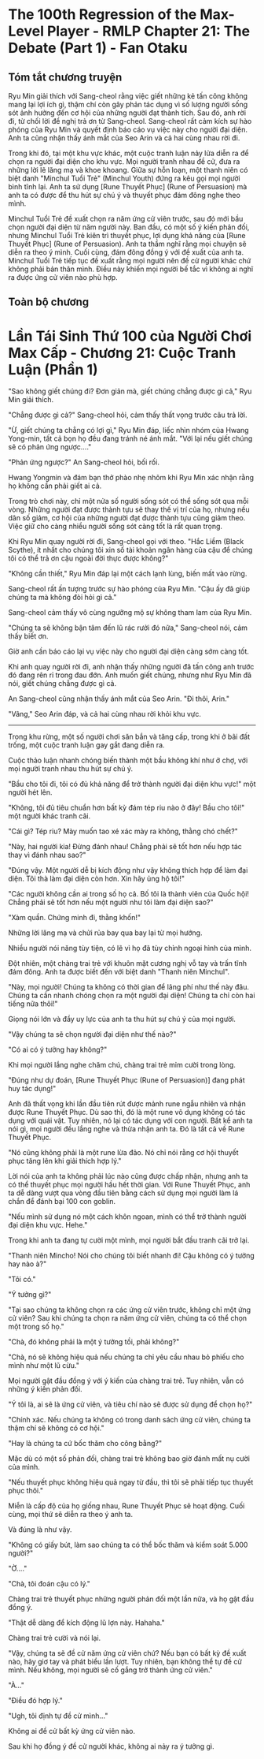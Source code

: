 # The 100th Regression of the Max-Level Player - RMLP Chapter 21: The Debate (Part 1) - Fan Otaku

## Tóm tắt chương truyện

Ryu Min giải thích với Sang-cheol rằng việc giết những kẻ tấn công không mang lại lợi ích gì, thậm chí còn gây phản tác dụng vì số lượng người sống sót ảnh hưởng đến cơ hội của những người đạt thành tích. Sau đó, anh rời đi, từ chối lời đề nghị trả ơn từ Sang-cheol. Sang-cheol rất cảm kích sự hào phóng của Ryu Min và quyết định báo cáo vụ việc này cho người đại diện. Anh ta cũng nhận thấy ánh mắt của Seo Arin và cả hai cùng nhau rời đi.

Trong khi đó, tại một khu vực khác, một cuộc tranh luận nảy lửa diễn ra để chọn ra người đại diện cho khu vực. Mọi người tranh nhau đề cử, đưa ra những lời lẽ lăng mạ và khoe khoang. Giữa sự hỗn loạn, một thanh niên có biệt danh "Minchul Tuổi Trẻ" (Minchul Youth) đứng ra kêu gọi mọi người bình tĩnh lại. Anh ta sử dụng [Rune Thuyết Phục] (Rune of Persuasion) mà anh ta có được để thu hút sự chú ý và thuyết phục đám đông nghe theo mình.

Minchul Tuổi Trẻ đề xuất chọn ra năm ứng cử viên trước, sau đó mới bầu chọn người đại diện từ năm người này. Ban đầu, có một số ý kiến phản đối, nhưng Minchul Tuổi Trẻ kiên trì thuyết phục, lợi dụng khả năng của [Rune Thuyết Phục] (Rune of Persuasion). Anh ta thầm nghĩ rằng mọi chuyện sẽ diễn ra theo ý mình. Cuối cùng, đám đông đồng ý với đề xuất của anh ta. Minchul Tuổi Trẻ tiếp tục đề xuất rằng mọi người nên đề cử người khác chứ không phải bản thân mình. Điều này khiến mọi người bế tắc vì không ai nghĩ ra được ứng cử viên nào phù hợp.

## Toàn bộ chương

# Lần Tái Sinh Thứ 100 của Người Chơi Max Cấp - Chương 21: Cuộc Tranh Luận (Phần 1)

"Sao không giết chúng đi? Đơn giản mà, giết chúng chẳng được gì cả," Ryu Min giải thích.

"Chẳng được gì cả?" Sang-cheol hỏi, cảm thấy thất vọng trước câu trả lời.

"Ừ, giết chúng ta chẳng có lợi gì," Ryu Min đáp, liếc nhìn nhóm của Hwang Yong-min, tất cả bọn họ đều đang tránh né ánh mắt. "Với lại nếu giết chúng sẽ có phản ứng ngược…."

"Phản ứng ngược?" An Sang-cheol hỏi, bối rối.

Hwang Yongmin và đám bạn thở phào nhẹ nhõm khi Ryu Min xác nhận rằng họ không cần phải giết ai cả.

Trong trò chơi này, chỉ một nửa số người sống sót có thể sống sót qua mỗi vòng. Những người đạt được thành tựu sẽ thay thế vị trí của họ, nhưng nếu dân số giảm, cơ hội của những người đạt được thành tựu cũng giảm theo. Việc giữ cho càng nhiều người sống sót càng tốt là rất quan trọng.

Khi Ryu Min quay người rời đi, Sang-cheol gọi với theo. "Hắc Liềm (Black Scythe), ít nhất cho chúng tôi xin số tài khoản ngân hàng của cậu để chúng tôi có thể trả ơn cậu ngoài đời thực được không?"

"Không cần thiết," Ryu Min đáp lại một cách lạnh lùng, biến mất vào rừng.

Sang-cheol rất ấn tượng trước sự hào phóng của Ryu Min. "Cậu ấy đã giúp chúng ta mà không đòi hỏi gì cả."

Sang-cheol cảm thấy vô cùng ngưỡng mộ sự không tham lam của Ryu Min.

"Chúng ta sẽ không bận tâm đến lũ rác rưởi đó nữa," Sang-cheol nói, cảm thấy biết ơn.

Giờ anh cần báo cáo lại vụ việc này cho người đại diện càng sớm càng tốt.

Khi anh quay người rời đi, anh nhận thấy những người đã tấn công anh trước đó đang rên rỉ trong đau đớn. Anh muốn giết chúng, nhưng như Ryu Min đã nói, giết chúng chẳng được gì cả.

An Sang-cheol cũng nhận thấy ánh mắt của Seo Arin. "Đi thôi, Arin."

"Vâng," Seo Arin đáp, và cả hai cùng nhau rời khỏi khu vực.

***

Trong khu rừng, một số người chơi săn bắn và tăng cấp, trong khi ở bãi đất trống, một cuộc tranh luận gay gắt đang diễn ra.

Cuộc thảo luận nhanh chóng biến thành một bầu không khí như ở chợ, với mọi người tranh nhau thu hút sự chú ý.

"Bầu cho tôi đi, tôi có đủ khả năng để trở thành người đại diện khu vực!" một người hét lên.

"Không, tôi đủ tiêu chuẩn hơn bất kỳ đám tép riu nào ở đây! Bầu cho tôi!" một người khác tranh cãi.

"Cái gì? Tép riu? Mày muốn tao xé xác mày ra không, thằng chó chết?"

"Này, hai người kia! Đừng đánh nhau! Chẳng phải sẽ tốt hơn nếu hợp tác thay vì đánh nhau sao?"

"Đúng vậy. Một người dễ bị kích động như vậy không thích hợp để làm đại diện. Tôi thà làm đại diện còn hơn. Xin hãy ủng hộ tôi!"

"Các người không cần ai trong số họ cả. Bố tôi là thành viên của Quốc hội! Chẳng phải sẽ tốt hơn nếu một người như tôi làm đại diện sao?"

"Xàm quần. Chứng minh đi, thằng khốn!"

Những lời lăng mạ và chửi rủa bay qua bay lại từ mọi hướng.

Nhiều người nói năng tùy tiện, có lẽ vì họ đã tùy chỉnh ngoại hình của mình.

Đột nhiên, một chàng trai trẻ với khuôn mặt cương nghị vỗ tay và trấn tĩnh đám đông. Anh ta được biết đến với biệt danh "Thanh niên Minchul".

"Này, mọi người! Chúng ta không có thời gian để lãng phí như thế này đâu. Chúng ta cần nhanh chóng chọn ra một người đại diện! Chúng ta chỉ còn hai tiếng nữa thôi!"

Giọng nói lớn và đầy uy lực của anh ta thu hút sự chú ý của mọi người.

"Vậy chúng ta sẽ chọn người đại diện như thế nào?"

"Có ai có ý tưởng hay không?"

Khi mọi người lắng nghe chăm chú, chàng trai trẻ mỉm cười trong lòng.

"Đúng như dự đoán, [Rune Thuyết Phục (Rune of Persuasion)] đang phát huy tác dụng!"

Anh đã thất vọng khi lần đầu tiên rút được mảnh rune ngẫu nhiên và nhận được Rune Thuyết Phục. Dù sao thì, đó là một rune vô dụng không có tác dụng với quái vật. Tuy nhiên, nó lại có tác dụng với con người. Bất kể anh ta nói gì, mọi người đều lắng nghe và thừa nhận anh ta. Đó là tất cả về Rune Thuyết Phục.

"Nó cũng không phải là một rune lừa đảo. Nó chỉ nói rằng cơ hội thuyết phục tăng lên khi giải thích hợp lý."

Lời nói của anh ta không phải lúc nào cũng được chấp nhận, nhưng anh ta có thể thuyết phục mọi người hầu hết thời gian. Với Rune Thuyết Phục, anh ta dễ dàng vượt qua vòng đầu tiên bằng cách sử dụng mọi người làm lá chắn để đánh bại 100 con goblin.

"Nếu mình sử dụng nó một cách khôn ngoan, mình có thể trở thành người đại diện khu vực. Hehe."

Trong khi anh ta đang tự cười một mình, mọi người bắt đầu tranh cãi trở lại.

"Thanh niên Mincho! Nói cho chúng tôi biết nhanh đi! Cậu không có ý tưởng hay nào à?"

"Tôi có."

"Ý tưởng gì?"

"Tại sao chúng ta không chọn ra các ứng cử viên trước, không chỉ một ứng cử viên? Sau khi chúng ta chọn ra năm ứng cử viên, chúng ta có thể chọn một trong số họ."

"Chà, đó không phải là một ý tưởng tồi, phải không?"

"Chà, nó sẽ không hiệu quả nếu chúng ta chỉ yêu cầu nhau bỏ phiếu cho mình như một lũ cừu."

Mọi người gật đầu đồng ý với ý kiến của chàng trai trẻ. Tuy nhiên, vẫn có những ý kiến phản đối.

"Ý tôi là, ai sẽ là ứng cử viên, và tiêu chí nào sẽ được sử dụng để chọn họ?"

"Chính xác. Nếu chúng ta không có trong danh sách ứng cử viên, chúng ta thậm chí sẽ không có cơ hội."

"Hay là chúng ta cứ bốc thăm cho công bằng?"

Mặc dù có một số phản đối, chàng trai trẻ không bao giờ đánh mất nụ cười của mình.

"Nếu thuyết phục không hiệu quả ngay từ đầu, thì tôi sẽ phải tiếp tục thuyết phục thôi."

Miễn là cấp độ của họ giống nhau, Rune Thuyết Phục sẽ hoạt động. Cuối cùng, mọi thứ sẽ diễn ra theo ý anh ta.

Và đúng là như vậy.

"Không có giấy bút, làm sao chúng ta có thể bốc thăm và kiểm soát 5.000 người?"

"Ờ…."

"Chà, tôi đoán cậu có lý."

Chàng trai trẻ thuyết phục những người phản đối một lần nữa, và họ gật đầu đồng ý.

"Thật dễ dàng để kích động lũ lợn này. Hahaha."

Chàng trai trẻ cười và nói lại.

"Vậy, chúng ta sẽ đề cử năm ứng cử viên chứ? Nếu bạn có bất kỳ đề xuất nào, hãy giơ tay và phát biểu lần lượt. Tuy nhiên, bạn không thể tự đề cử mình. Nếu không, mọi người sẽ cố gắng trở thành ứng cử viên."

"À..."

"Điều đó hợp lý."

"Ugh, tôi định tự đề cử mình..."

Không ai đề cử bất kỳ ứng cử viên nào.

Sau khi họ đồng ý đề cử người khác, không ai nảy ra ý tưởng gì.